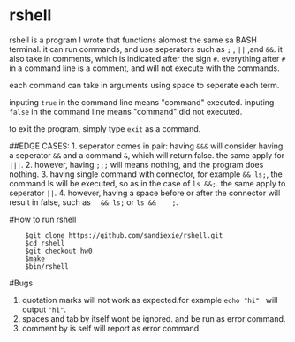 # rshell

rshell is a program I wrote that functions alomost the same sa BASH terminal.
it can run commands, and use seperators such as `;` , `||` ,and `&&`.
it also take in comments, which is indicated after the sign `#`. everything after `#` in a command line is a comment, and will not execute with the commands.

each command can take in arguments using space to seperate each term.

inputing `true` in the command line means "command" executed.
inputing `false` in the command line means "command" did not executed.

to exit the program, simply type `exit` as a command.


##EDGE CASES:
	1. seperator comes in pair: having `&&&` will consider having a seperator `&&` and a 
	   command `&`, which will return false. the same apply for `|||`.
	2. however, having `;;;` will means nothing, and the program does nothing.
	3. having single command with connector, for example `&& ls;`, the command ls will be 
	   executed, so as in the case of `ls &&;`. the same apply to seperator `||`.
	4. however, having a space before or after the connector will result in false, such 
	   as `  && ls;` or `ls &&    ;`.  

#How to run rshell

```
	$git clone https://github.com/sandiexie/rshell.git
	$cd rshell
	$git checkout hw0
	$make
	$bin/rshell
```

#Bugs
1. quotation marks will not work as expected.for example `echo "hi" ` will output `"hi"`.
2. spaces and tab by itself wont be ignored. and be run as error command.
3. comment by is self will report as error command.

